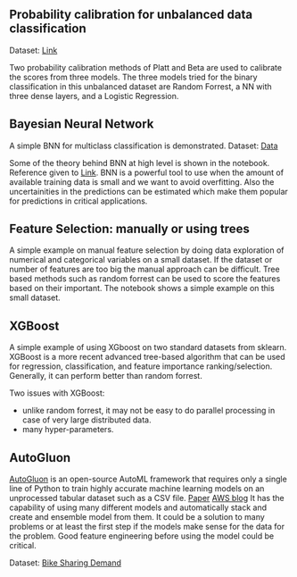 ## Probability calibration for unbalanced data classification
Dataset: [Link](https://www.nature.com/articles/sdata201635.pdf)

Two probability calibration methods of Platt and Beta are used to calibrate the scores from three models. The three models tried for the binary classification in this unbalanced dataset are Random Forrest, a NN with three dense layers, and a Logistic Regression.

## Bayesian Neural Network
A simple BNN for multiclass classification is demonstrated.
Dataset: [Data](https://archive.ics.uci.edu/ml/datasets/wine)

Some of the theory behind BNN at high level is shown in the notebook. Reference given to [Link](https://arxiv.org/pdf/2007.06823.pdf).
BNN is a powerful tool to use when the amount of available training data is small and we want to avoid overfitting. Also the uncertainities in the predictions can be estimated which make them popular for predictions in critical applications.

## Feature Selection: manually or using trees
A simple example on manual feature selection by doing data exploration of numerical and categorical variables on a small dataset.
If the dataset or number of features are too big the manual approach can be difficult. Tree based methods such as random forrest can be used to score the features based on their important. The notebook shows a simple example on this small dataset.

## XGBoost
A simple example of using XGboost on two standard datasets from sklearn. XGBoost is a more recent advanced tree-based algorithm that can be used for regression, classification, and feature importance ranking/selection. Generally, it can perform better than random forrest.

Two issues with XGBoost:
- unlike random forrest, it may not be easy to do parallel processing in case of very large distributed data.
- many hyper-parameters.

## AutoGluon

[AutoGluon](https://auto.gluon.ai/stable/index.html) is an open-source AutoML framework that requires only a single line of Python to train highly accurate machine learning models on an unprocessed tabular dataset such as a CSV file. [Paper](https://arxiv.org/abs/2003.06505) [AWS blog](https://aws.amazon.com/blogs/opensource/machine-learning-with-autogluon-an-open-source-automl-library/)
It has the capability of using many different models and automatically stack and create and ensemble model from them. It could be a solution to many problems or at least the first step if the models make sense for the data for the problem. Good feature engineering before using the model could be critical.

Dataset: [Bike Sharing Demand](https://www.kaggle.com/c/bike-sharing-demand)

